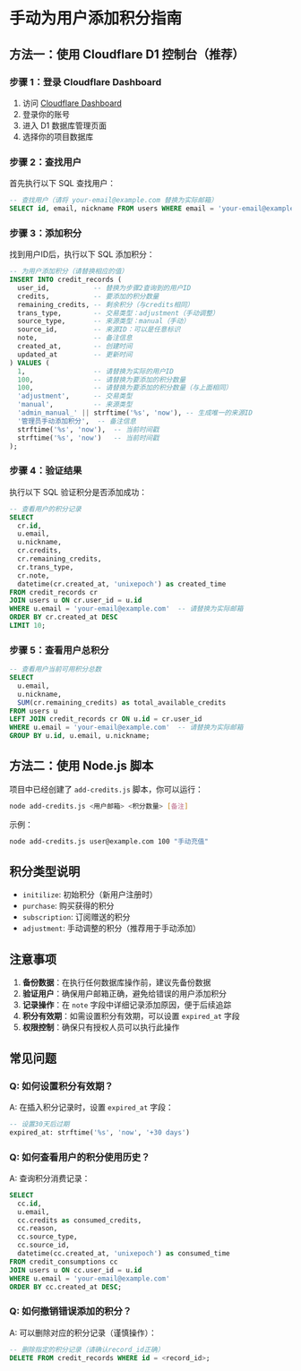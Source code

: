 # 手动为用户添加积分指南

## 方法一：使用 Cloudflare D1 控制台（推荐）

### 步骤 1：登录 Cloudflare Dashboard
1. 访问 [Cloudflare Dashboard](https://dash.cloudflare.com/)
2. 登录你的账号
3. 进入 D1 数据库管理页面
4. 选择你的项目数据库

### 步骤 2：查找用户
首先执行以下 SQL 查找用户：

```sql
-- 查找用户（请将 your-email@example.com 替换为实际邮箱）
SELECT id, email, nickname FROM users WHERE email = 'your-email@example.com';
```

### 步骤 3：添加积分
找到用户ID后，执行以下 SQL 添加积分：

```sql
-- 为用户添加积分（请替换相应的值）
INSERT INTO credit_records (
  user_id,           -- 替换为步骤2查询到的用户ID
  credits,           -- 要添加的积分数量
  remaining_credits, -- 剩余积分（与credits相同）
  trans_type,        -- 交易类型：adjustment（手动调整）
  source_type,       -- 来源类型：manual（手动）
  source_id,         -- 来源ID：可以是任意标识
  note,              -- 备注信息
  created_at,        -- 创建时间
  updated_at         -- 更新时间
) VALUES (
  1,                 -- 请替换为实际的用户ID
  100,               -- 请替换为要添加的积分数量
  100,               -- 请替换为要添加的积分数量（与上面相同）
  'adjustment',      -- 交易类型
  'manual',          -- 来源类型
  'admin_manual_' || strftime('%s', 'now'), -- 生成唯一的来源ID
  '管理员手动添加积分',  -- 备注信息
  strftime('%s', 'now'),  -- 当前时间戳
  strftime('%s', 'now')   -- 当前时间戳
);
```

### 步骤 4：验证结果
执行以下 SQL 验证积分是否添加成功：

```sql
-- 查看用户的积分记录
SELECT 
  cr.id,
  u.email,
  u.nickname,
  cr.credits,
  cr.remaining_credits,
  cr.trans_type,
  cr.note,
  datetime(cr.created_at, 'unixepoch') as created_time
FROM credit_records cr
JOIN users u ON cr.user_id = u.id
WHERE u.email = 'your-email@example.com'  -- 请替换为实际邮箱
ORDER BY cr.created_at DESC
LIMIT 10;
```

### 步骤 5：查看用户总积分
```sql
-- 查看用户当前可用积分总数
SELECT 
  u.email,
  u.nickname,
  SUM(cr.remaining_credits) as total_available_credits
FROM users u
LEFT JOIN credit_records cr ON u.id = cr.user_id
WHERE u.email = 'your-email@example.com'  -- 请替换为实际邮箱
GROUP BY u.id, u.email, u.nickname;
```

## 方法二：使用 Node.js 脚本

项目中已经创建了 `add-credits.js` 脚本，你可以运行：

```bash
node add-credits.js <用户邮箱> <积分数量> [备注]
```

示例：
```bash
node add-credits.js user@example.com 100 "手动充值"
```

## 积分类型说明

- `initilize`: 初始积分（新用户注册时）
- `purchase`: 购买获得的积分
- `subscription`: 订阅赠送的积分
- `adjustment`: 手动调整的积分（推荐用于手动添加）

## 注意事项

1. **备份数据**：在执行任何数据库操作前，建议先备份数据
2. **验证用户**：确保用户邮箱正确，避免给错误的用户添加积分
3. **记录操作**：在 `note` 字段中详细记录添加原因，便于后续追踪
4. **积分有效期**：如需设置积分有效期，可以设置 `expired_at` 字段
5. **权限控制**：确保只有授权人员可以执行此操作

## 常见问题

### Q: 如何设置积分有效期？
A: 在插入积分记录时，设置 `expired_at` 字段：
```sql
-- 设置30天后过期
expired_at: strftime('%s', 'now', '+30 days')
```

### Q: 如何查看用户的积分使用历史？
A: 查询积分消费记录：
```sql
SELECT 
  cc.id,
  u.email,
  cc.credits as consumed_credits,
  cc.reason,
  cc.source_type,
  cc.source_id,
  datetime(cc.created_at, 'unixepoch') as consumed_time
FROM credit_consumptions cc
JOIN users u ON cc.user_id = u.id
WHERE u.email = 'your-email@example.com'
ORDER BY cc.created_at DESC;
```

### Q: 如何撤销错误添加的积分？
A: 可以删除对应的积分记录（谨慎操作）：
```sql
-- 删除指定的积分记录（请确认record_id正确）
DELETE FROM credit_records WHERE id = <record_id>;
```
